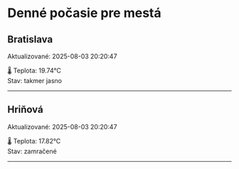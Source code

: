 ﻿# Denné počasie pre mestá

## Bratislava
Aktualizované: 2025-08-03 20:20:47

🌡️ Teplota: 19.74°C  
Stav: takmer jasno 

---

## Hriňová
Aktualizované: 2025-08-03 20:20:47

🌡️ Teplota: 17.82°C  
Stav: zamračené

---


